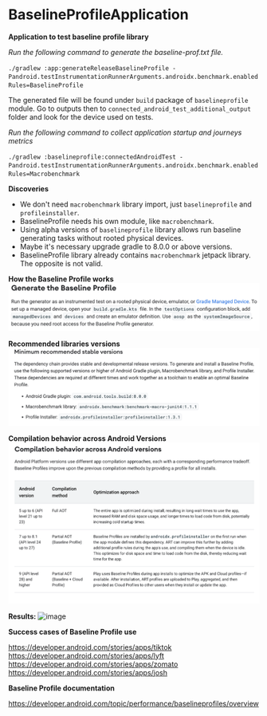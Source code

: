 # BaselineProfileApplication

**Application to test baseline profile library**

_Run the following command to generate the baseline-prof.txt file._

`./gradlew :app:generateReleaseBaselineProfile -Pandroid.testInstrumentationRunnerArguments.androidx.benchmark.enabledRules=BaselineProfile`

The generated file will be found under `build` package of `baselineprofile` module. 
Go to outputs then to `connected_android_test_additional_output` folder and look for the device used on tests.

_Run the following command to collect application startup and journeys metrics_

`./gradlew :baselineprofile:connectedAndroidTest -Pandroid.testInstrumentationRunnerArguments.androidx.benchmark.enabledRules=Macrobenchmark`


**Discoveries**

- We don't need `macrobenchmark` library import, just `baselineprofile` and `profileinstaller`.
- BaselineProfile needs his own module, like `macrobenchmark`.
- Using alpha versions of `baselineprofile` library allows run baseline generating tasks without rooted physical devices.
- Maybe it's necessary upgrade gradle to 8.0.0 or above versions.
- BaselineProfile library already contains `macrobenchmark` jetpack library. The opposite is not valid.


**How the Baseline Profile works**
![img_1.png](img_1.png)


**Recommended libraries versions**
![img_2.png](img_2.png)


**Compilation behavior across Android Versions**
![img_3.png](img_3.png)


**Results:**
![image](https://github.com/samuel8mille/BaselineProfileApplication/assets/13340536/f6167f71-8258-4692-95c6-347dd66522f0)


**Success cases of Baseline Profile use**

https://developer.android.com/stories/apps/tiktok
https://developer.android.com/stories/apps/lyft
https://developer.android.com/stories/apps/zomato
https://developer.android.com/stories/apps/josh


**Baseline Profile documentation**

https://developer.android.com/topic/performance/baselineprofiles/overview





